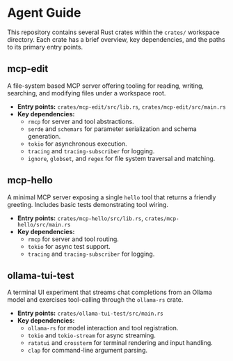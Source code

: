 # Agent Guide

This repository contains several Rust crates within the `crates/` workspace directory. Each crate has a brief overview, key dependencies, and the paths to its primary entry points.

## mcp-edit
A file-system based MCP server offering tooling for reading, writing, searching, and modifying files under a workspace root.

- **Entry points:** `crates/mcp-edit/src/lib.rs`, `crates/mcp-edit/src/main.rs`
- **Key dependencies:**
  - `rmcp` for server and tool abstractions.
  - `serde` and `schemars` for parameter serialization and schema generation.
  - `tokio` for asynchronous execution.
  - `tracing` and `tracing-subscriber` for logging.
  - `ignore`, `globset`, and `regex` for file system traversal and matching.

## mcp-hello
A minimal MCP server exposing a single `hello` tool that returns a friendly greeting. Includes basic tests demonstrating tool wiring.

- **Entry points:** `crates/mcp-hello/src/lib.rs`, `crates/mcp-hello/src/main.rs`
- **Key dependencies:**
  - `rmcp` for server and tool routing.
  - `tokio` for async test support.
  - `tracing` and `tracing-subscriber` for logging.

## ollama-tui-test
A terminal UI experiment that streams chat completions from an Ollama model and exercises tool-calling through the `ollama-rs` crate.

- **Entry points:** `crates/ollama-tui-test/src/main.rs`
- **Key dependencies:**
  - `ollama-rs` for model interaction and tool registration.
  - `tokio` and `tokio-stream` for async streaming.
  - `ratatui` and `crossterm` for terminal rendering and input handling.
  - `clap` for command-line argument parsing.
